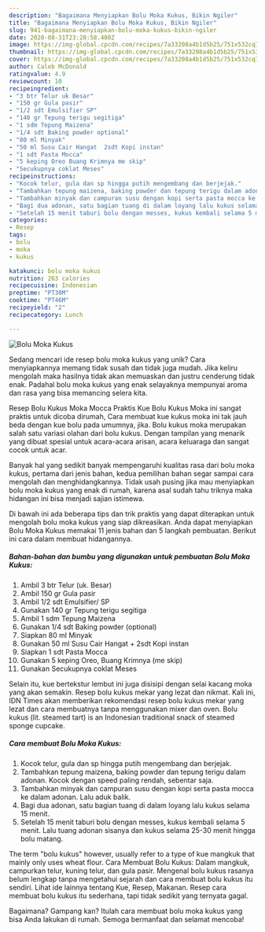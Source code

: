 ```yaml
---
description: "Bagaimana Menyiapkan Bolu Moka Kukus, Bikin Ngiler"
title: "Bagaimana Menyiapkan Bolu Moka Kukus, Bikin Ngiler"
slug: 941-bagaimana-menyiapkan-bolu-moka-kukus-bikin-ngiler
date: 2020-08-31T23:28:58.400Z
image: https://img-global.cpcdn.com/recipes/7a33208a4b1d5b25/751x532cq70/bolu-moka-kukus-foto-resep-utama.jpg
thumbnail: https://img-global.cpcdn.com/recipes/7a33208a4b1d5b25/751x532cq70/bolu-moka-kukus-foto-resep-utama.jpg
cover: https://img-global.cpcdn.com/recipes/7a33208a4b1d5b25/751x532cq70/bolu-moka-kukus-foto-resep-utama.jpg
author: Caleb McDonald
ratingvalue: 4.9
reviewcount: 10
recipeingredient:
- "3 btr Telur uk Besar"
- "150 gr Gula pasir"
- "1/2 sdt Emulsifier SP"
- "140 gr Tepung terigu segitiga"
- "1 sdm Tepung Maizena"
- "1/4 sdt Baking powder optional"
- "80 ml Minyak"
- "50 ml Susu Cair Hangat  2sdt Kopi instan"
- "1 sdt Pasta Mocca"
- "5 keping Oreo Buang Krimnya me skip"
- "Secukupnya coklat Meses"
recipeinstructions:
- "Kocok telur, gula dan sp hingga putih mengembang dan berjejak."
- "Tambahkan tepung maizena, baking powder dan tepung terigu dalam adonan. Kocok dengan speed paling rendah, sebentar saja."
- "Tambahkan minyak dan campuran susu dengan kopi serta pasta mocca ke dalam adonan. Lalu aduk balik."
- "Bagi dua adonan, satu bagian tuang di dalam loyang lalu kukus selama 15 menit."
- "Setelah 15 menit taburi bolu dengan messes, kukus kembali selama 5 menit. Lalu tuang adonan sisanya dan kukus selama 25-30 menit hingga bolu matang."
categories:
- Resep
tags:
- bolu
- moka
- kukus

katakunci: bolu moka kukus 
nutrition: 263 calories
recipecuisine: Indonesian
preptime: "PT30M"
cooktime: "PT46M"
recipeyield: "2"
recipecategory: Lunch

---
```



![Bolu Moka Kukus](https://img-global.cpcdn.com/recipes/7a33208a4b1d5b25/751x532cq70/bolu-moka-kukus-foto-resep-utama.jpg)

Sedang mencari ide resep bolu moka kukus yang unik? Cara menyiapkannya memang tidak susah dan tidak juga mudah. Jika keliru mengolah maka hasilnya tidak akan memuaskan dan justru cenderung tidak enak. Padahal bolu moka kukus yang enak selayaknya mempunyai aroma dan rasa yang bisa memancing selera kita.

Resep Bolu Kukus Moka Mocca Praktis Kue Bolu Kukus Moka ini sangat praktis untuk dicoba dirumah, Cara membuat kue kukus moka ini tak jauh beda dengan kue bolu pada umumnya, jika. Bolu kukus moka merupakan salah satu variasi olahan dari bolu kukus. Dengan tampilan yang menarik yang dibuat spesial untuk acara-acara arisan, acara keluaraga dan sangat cocok untuk acar.

Banyak hal yang sedikit banyak mempengaruhi kualitas rasa dari bolu moka kukus, pertama dari jenis bahan, kedua pemilihan bahan segar sampai cara mengolah dan menghidangkannya. Tidak usah pusing jika mau menyiapkan bolu moka kukus yang enak di rumah, karena asal sudah tahu triknya maka hidangan ini bisa menjadi sajian istimewa.


Di bawah ini ada beberapa tips dan trik praktis yang dapat diterapkan untuk mengolah bolu moka kukus yang siap dikreasikan. Anda dapat menyiapkan Bolu Moka Kukus memakai 11 jenis bahan dan 5 langkah pembuatan. Berikut ini cara dalam membuat hidangannya.

<!--inarticleads1-->

##### Bahan-bahan dan bumbu yang digunakan untuk pembuatan Bolu Moka Kukus:

1. Ambil 3 btr Telur (uk. Besar)
1. Ambil 150 gr Gula pasir
1. Ambil 1/2 sdt Emulsifier/ SP
1. Gunakan 140 gr Tepung terigu segitiga
1. Ambil 1 sdm Tepung Maizena
1. Gunakan 1/4 sdt Baking powder (optional)
1. Siapkan 80 ml Minyak
1. Gunakan 50 ml Susu Cair Hangat + 2sdt Kopi instan
1. Siapkan 1 sdt Pasta Mocca
1. Gunakan 5 keping Oreo, Buang Krimnya (me skip)
1. Gunakan Secukupnya coklat Meses


Selain itu, kue bertekstur lembut ini juga disisipi dengan selai kacang moka yang akan semakin. Resep bolu kukus mekar yang lezat dan nikmat. Kali ini, IDN Times akan memberikan rekomendasi resep bolu kukus mekar yang lezat dan cara membuatnya tanpa menggunakan mixer dan oven. Bolu kukus (lit. steamed tart) is an Indonesian traditional snack of steamed sponge cupcake. 

<!--inarticleads2-->

##### Cara membuat Bolu Moka Kukus:

1. Kocok telur, gula dan sp hingga putih mengembang dan berjejak.
1. Tambahkan tepung maizena, baking powder dan tepung terigu dalam adonan. Kocok dengan speed paling rendah, sebentar saja.
1. Tambahkan minyak dan campuran susu dengan kopi serta pasta mocca ke dalam adonan. Lalu aduk balik.
1. Bagi dua adonan, satu bagian tuang di dalam loyang lalu kukus selama 15 menit.
1. Setelah 15 menit taburi bolu dengan messes, kukus kembali selama 5 menit. Lalu tuang adonan sisanya dan kukus selama 25-30 menit hingga bolu matang.


The term &#34;bolu kukus&#34; however, usually refer to a type of kue mangkuk that mainly only uses wheat flour. Cara Membuat Bolu Kukus: Dalam mangkuk, campurkan telur, kuning telur, dan gula pasir. Mengenal bolu kukus rasanya belum lengkap tanpa mengetahui sejarah dan cara membuat bolu kukus itu sendiri. Lihat ide lainnya tentang Kue, Resep, Makanan. Resep cara membuat bolu kukus itu sederhana, tapi tidak sedikit yang ternyata gagal. 

Bagaimana? Gampang kan? Itulah cara membuat bolu moka kukus yang bisa Anda lakukan di rumah. Semoga bermanfaat dan selamat mencoba!
